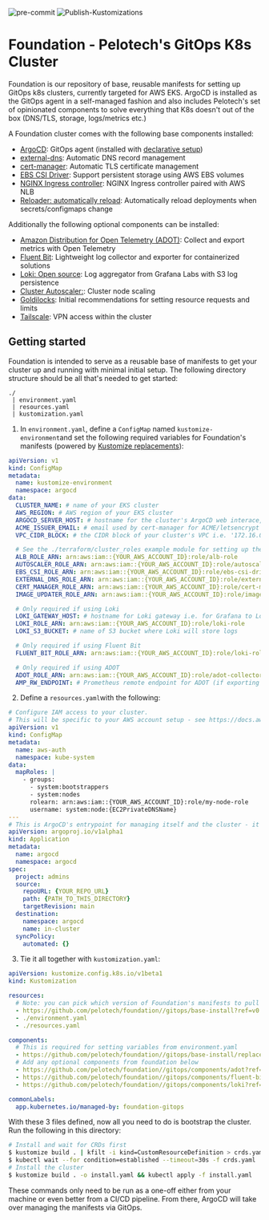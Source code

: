 ![pre-commit](https://github.com/pelotech/foundation/actions/workflows/pre-commit.yaml/badge.svg)
![Publish-Kustomizations](https://github.com/pelotech/foundation/actions/workflows/publish-kustomizations.yaml/badge.svg)


# Foundation - Pelotech's GitOps K8s Cluster
Foundation is our repository of base, reusable manifests for setting up GitOps k8s clusters, currently targeted for AWS EKS. ArgoCD is installed as the GitOps agent in a self-managed fashion and also includes Pelotech's set of opinionated components to solve everything that K8s doesn't out of the box (DNS/TLS, storage, logs/metrics etc.)

A Foundation cluster comes with the following base components installed:
* [ArgoCD](https://argo-cd.readthedocs.io/en/stable/): GitOps agent (installed with [declarative setup](https://argo-cd.readthedocs.io/en/stable/operator-manual/declarative-setup/))
* [external-dns](https://github.com/kubernetes-sigs/external-dns): Automatic DNS record management
* [cert-manager](https://cert-manager.io/): Automatic TLS certificate management
* [EBS CSI Driver](https://github.com/kubernetes-sigs/aws-ebs-csi-driver): Support persistent storage using AWS EBS volumes
* [NGINX Ingress controller](https://kubernetes.github.io/ingress-nginx/): NGINX Ingress controller paired with AWS NLB
* [Reloader: automatically reload](https://github.com/stakater/Reloader): Automatically reload deployments when secrets/configmaps change

Additionally the following optional components can be installed:
* [Amazon Distribution for Open Telemetry (ADOT)](https://github.com/aws-observability/aws-otel-collector): Collect and export metrics with Open Telemetry
* [Fluent Bit](https://fluentbit.io/): Lightweight log collector and exporter for containerized solutions
* [Loki: Open source](https://grafana.com/oss/loki/): Log aggregator from Grafana Labs with S3 log persistence
* [Cluster Autoscaler:](https://github.com/kubernetes/autoscaler): Cluster node scaling
* [Goldilocks](https://goldilocks.docs.fairwinds.com/): Initial recommendations for setting resource requests and limits
* [Tailscale](https://tailscale.com): VPN access within the cluster

## Getting started
Foundation is intended to serve as a reusable base of manifests to get your cluster up and running with minimal initial setup. The following directory structure should be all that's needed to get started:
```
./
 | environment.yaml
 | resources.yaml
 | kustomization.yaml
```

1. In `environment.yaml`, define a `ConfigMap` named `kustomize-environment`and set the following required variables for Foundation's manifests (powered by [Kustomize replacements](https://kubectl.docs.kubernetes.io/references/kustomize/kustomization/replacements/)):
```yaml
apiVersion: v1
kind: ConfigMap
metadata:
  name: kustomize-environment
  namespace: argocd
data:
  CLUSTER_NAME: # name of your EKS cluster
  AWS_REGION: # AWS region of your EKS cluster
  ARGOCD_SERVER_HOST: # hostname for the cluster's ArgoCD web interace, e.g. argocd.example-cluster.com
  ACME_ISSUER_EMAIL: # email used by cert-manager for ACME/letsencrypt requests
  VPC_CIDR_BLOCK: # the CIDR block of your cluster's VPC i.e. '172.16.0.0/16'

  # See the ./terraform/cluster_roles example module for setting up these roles and their policies
  ALB_ROLE_ARN: arn:aws:iam::{YOUR_AWS_ACCOUNT_ID}:role/alb-role
  AUTOSCALER_ROLE_ARN: arn:aws:iam::{YOUR_AWS_ACCOUNT_ID}:role/autoscaler-role
  EBS_CSI_ROLE_ARN: arn:aws:iam::{YOUR_AWS_ACCOUNT_ID}:role/ebs-csi-driver
  EXTERNAL_DNS_ROLE_ARN: arn:aws:iam::{YOUR_AWS_ACCOUNT_ID}:role/external-dns-role
  CERT_MANAGER_ROLE_ARN: arn:aws:iam::{YOUR_AWS_ACCOUNT_ID}:role/cert-manager-role
  IMAGE_UPDATER_ROLE_ARN: arn:aws:iam::{YOUR_AWS_ACCOUNT_ID}:role/image-updater-role

  # Only required if using Loki
  LOKI_GATEWAY_HOST: # hostname for Loki gateway i.e. for Grafana to Loki
  LOKI_ROLE_ARN: arn:aws:iam::{YOUR_AWS_ACCOUNT_ID}:role/loki-role
  LOKI_S3_BUCKET: # name of S3 bucket where Loki will store logs

  # Only required if using Fluent Bit
  FLUENT_BIT_ROLE_ARN: arn:aws:iam::{YOUR_AWS_ACCOUNT_ID}:role/loki-role

  # Only required if using ADOT
  ADOT_ROLE_ARN: arn:aws:iam::{YOUR_AWS_ACCOUNT_ID}:role/adot-collector-role
  AMP_RW_ENDPOINT: # Prometheus remote endpoint for ADOT (if exporting to Prometheus/Grafana)

```

2. Define a `resources.yaml`with the following:
```yaml
# Configure IAM access to your cluster.
# This will be specific to your AWS account setup - see https://docs.aws.amazon.com/eks/latest/userguide/add-user-role.html
apiVersion: v1
kind: ConfigMap
metadata:
  name: aws-auth
  namespace: kube-system
data:
  mapRoles: |
    - groups:
      - system:bootstrappers
      - system:nodes
      rolearn: arn:aws:iam::{YOUR_AWS_ACCOUNT_ID}:role/my-node-role
      username: system:node:{EC2PrivateDNSName}
---
# This is ArgoCD's entrypoint for managing itself and the cluster - it will pick up the kustomization.yaml in this directory.
apiVersion: argoproj.io/v1alpha1
kind: Application
metadata:
  name: argocd
  namespace: argocd
spec:
  project: admins
  source:
    repoURL: {YOUR_REPO_URL}
    path: {PATH_TO_THIS_DIRECTORY}
    targetRevision: main
  destination:
    namespace: argocd
    name: in-cluster
  syncPolicy:
    automated: {}
```

3. Tie it all together with `kustomization.yaml`:
```yaml
apiVersion: kustomize.config.k8s.io/v1beta1
kind: Kustomization

resources:
  # Note: you can pick which version of Foundation's manifests to pull in
  - https://github.com/pelotech/foundation//gitops/base-install?ref=v0.0.16
  - ./environment.yaml
  - ./resources.yaml

components:
  # This is required for setting variables from environment.yaml
  - https://github.com/pelotech/foundation//gitops/base-install/replacements?ref=v0.0.16
  # Add any optional components from foundation below
  - https://github.com/pelotech/foundation//gitops/components/adot?ref=v0.0.16
  - https://github.com/pelotech/foundation//gitops/components/fluent-bit?ref=v0.0.16
  - https://github.com/pelotech/foundation//gitops/components/loki?ref=v0.0.16

commonLabels:
  app.kubernetes.io/managed-by: foundation-gitops
```

With these 3 files defined, now all you need to do is bootstrap the cluster. Run the following in this directory:
```bash
# Install and wait for CRDs first
$ kustomize build . | kfilt -i kind=CustomResourceDefinition > crds.yaml && kubectl apply -f crds.yaml
$ kubectl wait --for condition=established --timeout=30s -f crds.yaml
# Install the cluster
$ kustomize build . -o install.yaml && kubectl apply -f install.yaml
```
These commands only need to be run as a one-off either from your machine or even better from a CI/CD pipeline. From there, ArgoCD will take over managing the manifests via GitOps.
